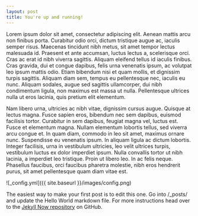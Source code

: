 ```yaml
---
layout: post
title: You're up and running!
---
```


Lorem ipsum dolor sit amet, consectetur adipiscing elit. Aenean mattis arcu non finibus porta. Curabitur odio orci, dictum tristique augue ac, iaculis semper risus. Maecenas tincidunt nibh metus, sit amet tempor lectus malesuada id. Praesent et ante accumsan, luctus lectus a, scelerisque orci. Cras ac erat id nibh viverra sagittis. Aliquam eleifend tellus id iaculis finibus. Cras gravida, dui et congue dapibus, felis urna venenatis ipsum, ac volutpat leo ipsum mattis odio. Etiam bibendum nisi et quam mollis, et dignissim turpis sagittis. Aliquam diam sem, tempus eu pellentesque nec, iaculis eu nunc. Aliquam sodales, augue sed sagittis ullamcorper, dui nibh condimentum ligula, non maximus est massa ut nulla. Pellentesque ultrices nulla ut eros lacinia, quis pretium elit elementum.

Nam libero urna, ultricies ac nibh vitae, dignissim cursus augue. Quisque at lectus magna. Fusce sapien eros, bibendum nec sem dapibus, euismod facilisis tortor. Curabitur in sem dapibus, feugiat magna vel, luctus est. Fusce et elementum magna. Nullam elementum lobortis tellus, sed viverra arcu congue et. In quam diam, commodo in leo sit amet, maximus ornare nunc. Suspendisse eu venenatis ipsum. In aliquam ligula ac dictum lobortis. Integer facilisis, urna in vestibulum ultricies, leo velit ultrices turpis, vestibulum luctus ex dolor imperdiet ipsum. Nulla convallis tortor ut nibh lacinia, a imperdiet leo tristique. Proin ut libero leo. In ac felis neque. Phasellus faucibus, orci faucibus pharetra molestie, nibh eros hendrerit purus, sit amet pellentesque quam diam vitae est. 

![_config.yml]({{ site.baseurl }}/images/config.png)

The easiest way to make your first post is to edit this one. Go into /_posts/ and update the Hello World markdown file. For more instructions head over to the [Jekyll Now repository](https://github.com/barryclark/jekyll-now) on GitHub.
